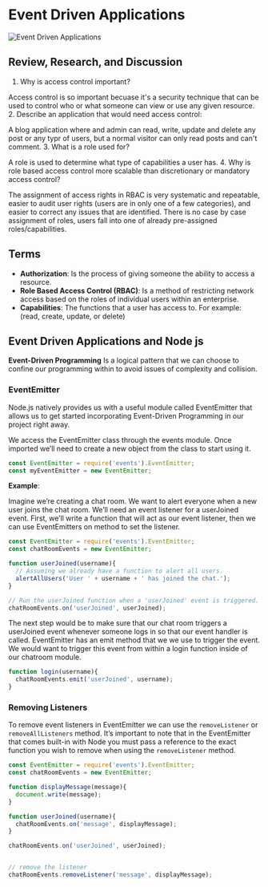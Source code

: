 # Event Driven Applications

![Event Driven Applications](https://0701.static.prezi.com/preview/v2/dsuxmirmiupimiwt6o7joupwbl6jc3sachvcdoaizecfr3dnitcq_1_0.png)

## Review, Research, and Discussion

1. Why is access control important?

Access control is so important becuase it's a security technique that can be used to control who or what someone can view or use any given resource.
2. Describe an application that would need access control:

A blog application where and admin can read, write, update and delete any post or any typr of users, but a normal visitor can only read posts and can't comment.
3. What is a role used for?

A role is used to determine what type of capabilities a user has.
4. Why is role based access control more scalable than discretionary or mandatory access control?

The assignment of access rights in RBAC is very systematic and repeatable, easier to audit user rights (users are in only one of a few categories), and easier to correct any issues that are identified. There is no case by case assignment of roles, users fall into one of already pre-assigned roles/capabilities.

## Terms

- **Authorization**: Is the process of giving someone the ability to access a resource.
- **Role Based Access Control (RBAC)**: Is a method of restricting network access based on the roles of individual users within an enterprise.
- **Capabilities**: The functions that a user has access to. For example: (read, create, update, or delete)

## Event Driven Applications and Node js

**Event-Driven Programming** Is a logical pattern that we can choose to confine our programming within to avoid issues of complexity and collision.

### EventEmitter

Node.js natively provides us with a useful module called EventEmitter that allows us to get started incorporating Event-Driven Programming in our project right away.

We access the EventEmitter class through the events module. Once imported we’ll need to create a new object from the class to start using it.

```javascript
const EventEmitter = require('events').EventEmitter;
const myEventEmitter = new EventEmitter;
```

**Example**:

Imagine we’re creating a chat room. We want to alert everyone when a new user joins the chat room. We’ll need an event listener for a userJoined event. First, we’ll write a function that will act as our event listener, then we can use EventEmitters on method to set the listener.

```javascript
const EventEmitter = require('events').EventEmitter;
const chatRoomEvents = new EventEmitter;

function userJoined(username){
  // Assuming we already have a function to alert all users.
  alertAllUsers('User ' + username + ' has joined the chat.');
}

// Run the userJoined function when a 'userJoined' event is triggered.
chatRoomEvents.on('userJoined', userJoined);
```

The next step would be to make sure that our chat room triggers a userJoined event whenever someone logs in so that our event handler is called. EventEmitter has an emit method that we we use to trigger the event. We would want to trigger this event from within a login function inside of our chatroom module.

```javascript
function login(username){
  chatRoomEvents.emit('userJoined', username);
}
```

### Removing Listeners

To remove event listeners in EventEmitter we can use the `removeListener` or `removeAllListeners` method. It’s important to note that in the EventEmitter that comes built-in with Node you must pass a reference to the exact function you wish to remove when using the `removeListener` method.


```javascript
const EventEmitter = require('events').EventEmitter;
const chatRoomEvents = new EventEmitter;

function displayMessage(message){
  document.write(message);
}

function userJoined(username){
  chatRoomEvents.on('message', displayMessage);
}

chatRoomEvents.on('userJoined', userJoined);


// remove the listener
chatRoomEvents.removeListener('message', displayMessage);
```
